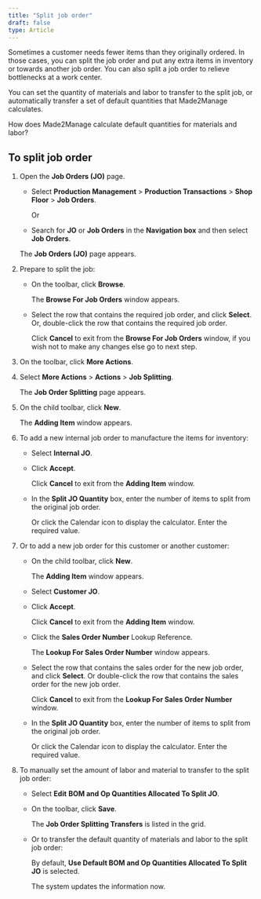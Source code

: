 ```yaml
---
title: "Split job order"
draft: false
type: Article
---
```


Sometimes a customer needs fewer items than they originally ordered. In those cases, you can split the job order and put any extra items in inventory or towards another job order. You can also split a job order to relieve bottlenecks at a work center.

You can set the quantity of materials and labor to transfer to the split job, or automatically transfer a set of default quantities that Made2Manage calculates.

How does Made2Manage calculate default quantities for materials and labor?

## To split job order

1. Open the **Job Orders (JO)** page.

    - Select **Production Management** > **Production Transactions** > **Shop Floor** > **Job Orders**.

        Or

    - Search for **JO** or **Job Orders** in the **Navigation box** and then select **Job Orders**.

    The **Job Orders (JO)** page appears.

2. Prepare to split the job:

    - On the toolbar, click **Browse**.

        The **Browse For Job Orders** window appears.

    - Select the row that contains the required job order, and click **Select**. Or, double-click the row that contains the required job order.

        Click **Cancel** to exit from the **Browse For Job Orders** window, if you wish not to make any changes else go to next step.

3. On the toolbar, click **More Actions**.

4. Select **More Actions** > **Actions** > **Job Splitting**.

    The **Job Order Splitting** page appears.

5. On the child toolbar, click **New**.

    The **Adding Item** window appears.

6. To add a new internal job order to manufacture the items for inventory:

    - Select **Internal JO**.

    -  Click **Accept**.

        Click **Cancel** to exit from the **Adding Item** window.

    - In the **Split JO Quantity** box, enter the number of items to split from the original job order.

        Or click the Calendar icon to display the calculator. Enter the required value.

7. Or to add a new job order for this customer or another customer:

    - On the child toolbar, click **New**.

        The **Adding Item** window appears.

    - Select **Customer JO**.

    - Click **Accept**.

        Click **Cancel** to exit from the **Adding Item** window.

    - Click the **Sales Order Number** Lookup Reference.

        The **Lookup For Sales Order Number** window appears.

    -  Select the row that contains the sales order for the new job order, and click **Select**. Or double-click the row that contains the sales order for the new job order.

        Click **Cancel** to exit from the **Lookup For Sales Order Number** window.

    - In the **Split JO Quantity** box, enter the number of items to split from the original job order.

        Or click the Calendar icon to display the calculator. Enter the required value.

8. To manually set the amount of labor and material to transfer to the split job order:

    - Select **Edit** **BOM and Op Quantities Allocated To Split JO**.

    - On the toolbar, click **Save**.

        The **Job Order Splitting Transfers** is listed in the grid.

    - Or to transfer the default quantity of materials and labor to the split job order:

        By default, **Use Default BOM and Op Quantities Allocated To Split JO** is selected.

        The system updates the information now.

​